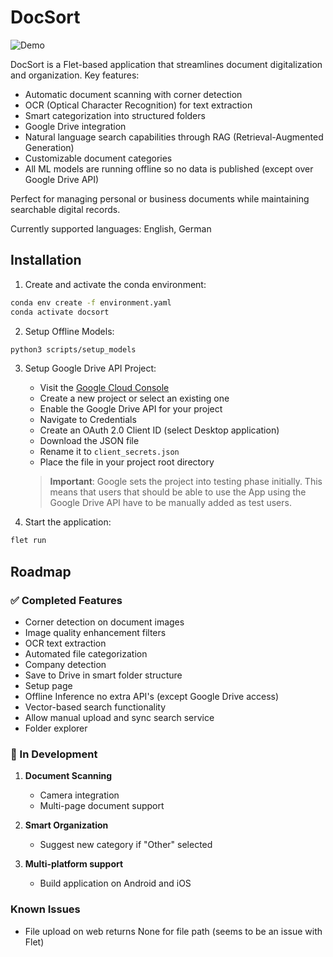 # DocSort
![Demo](DocSortDemo.gif)

DocSort is a Flet-based application that streamlines document digitalization and organization. Key features:

- Automatic document scanning with corner detection
- OCR (Optical Character Recognition) for text extraction
- Smart categorization into structured folders
- Google Drive integration
- Natural language search capabilities through RAG (Retrieval-Augmented Generation)
- Customizable document categories
- All ML models are running offline so no data is published (except over Google Drive API)

Perfect for managing personal or business documents while maintaining searchable digital records.

Currently supported languages: English, German
## Installation

1. Create and activate the conda environment:
```bash
conda env create -f environment.yaml
conda activate docsort
```

2. Setup Offline Models:
 ```bash
python3 scripts/setup_models
```

3. Setup Google Drive API Project:
    - Visit the [Google Cloud Console](https://console.cloud.google.com/)
    - Create a new project or select an existing one
    - Enable the Google Drive API for your project
    - Navigate to Credentials
    - Create an OAuth 2.0 Client ID (select Desktop application)
    - Download the JSON file
    - Rename it to `client_secrets.json`
    - Place the file in your project root directory
    > **Important**: Google sets the project into testing phase initially. This means that users that should be able to use the App using the Google Drive API have to be manually added as test users.

3. Start the application:
```bash
flet run
```


## Roadmap

### ✅ Completed Features
- Corner detection on document images
- Image quality enhancement filters
- OCR text extraction
- Automated file categorization
- Company detection
- Save to Drive in smart folder structure
- Setup page
- Offline Inference no extra API's (except Google Drive access)
- Vector-based search functionality
- Allow manual upload and sync search service
- Folder explorer

### 🚧 In Development
1. **Document Scanning**
    - Camera integration
    - Multi-page document support

2. **Smart Organization**
    - Suggest new category if "Other" selected

3. **Multi-platform support**
    - Build application on Android and iOS


### Known Issues
- File upload on web returns None for file path (seems to be an issue with Flet)